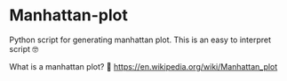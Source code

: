 # Manhattan-plot

Python script for generating manhattan plot. 
This is an easy to interpret script 🤓

What is a manhattan plot? 🤔 https://en.wikipedia.org/wiki/Manhattan_plot 
